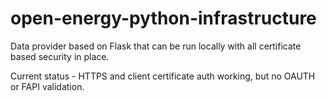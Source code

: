 # open-energy-python-infrastructure

Data provider based on Flask that can be run locally with all certificate based security in place.

Current status - HTTPS and client certificate auth working, but no OAUTH or FAPI validation.